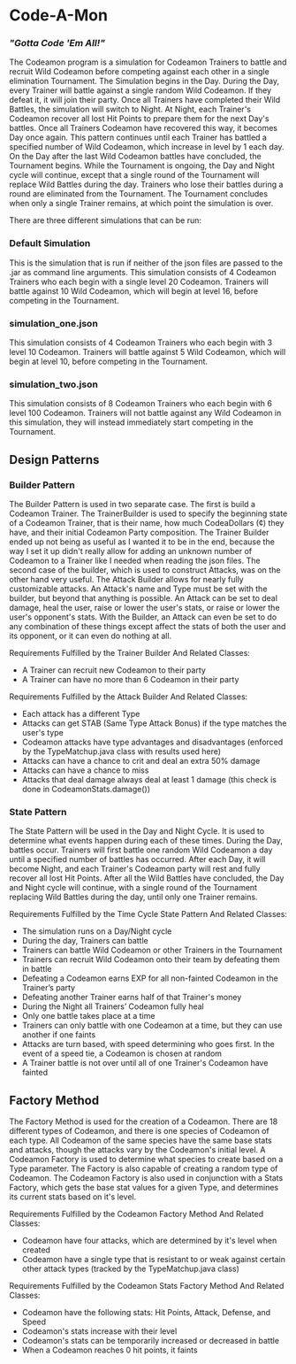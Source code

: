 # Code-A-Mon
### *"Gotta Code 'Em All!"*

The Codeamon program is a simulation for Codeamon Trainers to battle and recruit Wild Codeamon before competing against
each other in a single elimination Tournament. The Simulation begins in the Day. During the Day, every Trainer will
battle against a single random Wild Codeamon. If they defeat it, it will join their party. Once all Trainers have
completed their Wild Battles, the simulation will switch to Night. At Night, each Trainer's Codeamon recover all lost
Hit Points to prepare them for the next Day's battles. Once all Trainers Codeamon have recovered this way, it becomes
Day once again. This pattern continues until each Trainer has battled a specified number of Wild Codeamon, which
increase in level by 1 each day. On the Day after the last Wild Codeamon battles have concluded, the Tournament begins.
While the Tournament is ongoing, the Day and Night cycle will continue, except that a single round of the Tournament
will replace Wild Battles during the day. Trainers who lose their battles during a round are eliminated from the
Tournament. The Tournament concludes when only a single Trainer remains, at which point the simulation is over.

There are three different simulations that can be run:

### Default Simulation
This is the simulation that is run if neither of the json files are passed to the .jar as command line arguments. This
simulation consists of 4 Codeamon Trainers who each begin with a single level 20 Codeamon. Trainers will battle against
10 Wild Codeamon, which will begin at level 16, before competing in the Tournament.

### simulation_one.json
This simulation consists of 4 Codeamon Trainers who each begin with 3 level 10 Codeamon. Trainers will battle against
5 Wild Codeamon, which will begin at level 10, before competing in the Tournament.

### simulation_two.json
This simulation consists of 8 Codeamon Trainers who each begin with 6 level 100 Codeamon. Trainers will not battle
against any Wild Codeamon in this simulation, they will instead immediately start competing in the Tournament.

## Design Patterns

### Builder Pattern
The Builder Pattern is used in two separate case. The first is build a Codeamon Trainer. The TrainerBuilder is used to
specify the beginning state of a Codeamon Trainer, that is their name, how much CodeaDollars (¢) they have, and their
initial Codeamon Party composition. The Trainer Builder ended up not being as useful as I wanted it to be in the end,
because the way I set it up didn't really allow for adding an unknown number of Codeamon to a Trainer like I needed
when reading the json files. The second case of the builder, which is used to construct Attacks, was on the other hand
very useful. The Attack Builder allows for nearly fully customizable attacks. An Attack's name and Type must be set with
the builder, but beyond that anything is possible. An Attack can be set to deal damage, heal the user, raise or lower
the user's stats, or raise or lower the user's opponent's stats. With the Builder, an Attack can even be set to do any
combination of these things except affect the stats of both the user and its opponent, or it can even do nothing at all.

Requirements Fulfilled by the Trainer Builder And Related Classes:
- A Trainer can recruit new Codeamon to their party
- A Trainer can have no more than 6 Codeamon in their party

Requirements Fulfilled by the Attack Builder And Related Classes:
- Each attack has a different Type
- Attacks can get STAB (Same Type Attack Bonus) if the type matches the user's type
- Codeamon attacks have type advantages and disadvantages (enforced by the TypeMatchup.java class with results used
  here)
- Attacks can have a chance to crit and deal an extra 50% damage
- Attacks can have a chance to miss
- Attacks that deal damage always deal at least 1 damage (this check is done in CodeamonStats.damage())

### State Pattern
The State Pattern will be used in the Day and Night Cycle. It is used to determine what events happen during each
of these times. During the Day, battles occur. Trainers will first battle one random Wild Codeamon a day until a
specified number of battles has occurred. After each Day, it will become Night, and each Trainer's Codeamon party will
rest and fully recover all lost Hit Points. After all the Wild Battles have concluded, the Day and Night cycle will
continue, with a single round of the Tournament replacing Wild Battles during the day, until only one Trainer remains.

Requirements Fulfilled by the Time Cycle State Pattern And Related Classes:
- The simulation runs on a Day/Night cycle
- During the day, Trainers can battle
- Trainers can battle Wild Codeamon or other Trainers in the Tournament
- Trainers can recruit Wild Codeamon onto their team by defeating them in battle
- Defeating a Codeamon earns EXP for all non-fainted Codeamon in the Trainer’s party
- Defeating another Trainer earns half of that Trainer's money
- During the Night all Trainers’ Codeamon fully heal
- Only one battle takes place at a time
- Trainers can only battle with one Codeamon at a time, but they can use another if one faints
- Attacks are turn based, with speed determining who goes first. In the event of a speed tie, a Codeamon is chosen at random
- A Trainer battle is not over until all of one Trainer's Codeamon have fainted

## Factory Method
The Factory Method is used for the creation of a Codeamon. There are 18 different types of Codeamon, and there is one
species of Codeamon of each type. All Codeamon of the same species have the same base stats and attacks, though the
attacks vary by the Codeamon's initial level. A Codeamon Factory is used to determine what species to create based on a
Type parameter. The Factory is also capable of creating a random type of Codeamon. The Codeamon Factory is also used in
conjunction with a Stats Factory, which gets the base stat values for a given Type, and determines its current stats
based on it's level.

Requirements Fulfilled by the Codeamon Factory Method And Related Classes:
- Codeamon have four attacks, which are determined by it's level when created
- Codeamon have a single type that is resistant to or weak against certain other attack types (tracked by the TypeMatchup.java class)

Requirements Fulfilled by the Codeamon Stats Factory Method And Related Classes:
- Codeamon have the following stats: Hit Points, Attack, Defense, and Speed
- Codeamon's stats increase with their level
- Codeamon's stats can be temporarily increased or decreased in battle
- When a Codeamon reaches 0 hit points, it faints